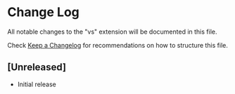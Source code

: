 # Change Log
All notable changes to the "vs" extension will be documented in this file.

Check [Keep a Changelog](http://keepachangelog.com/) for recommendations on how to structure this file.

## [Unreleased]
- Initial release